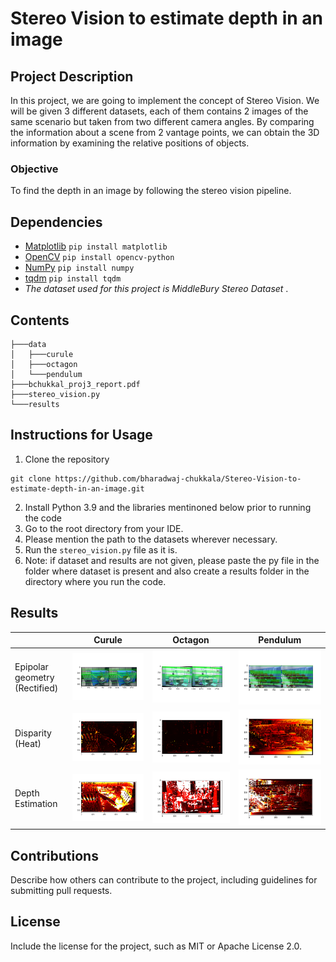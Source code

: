 # Stereo Vision to estimate depth in an image

## Project Description

In this project, we are going to implement the concept of Stereo Vision. We will be given 3 different datasets, each of them contains 2 images of the same scenario but taken from two different camera angles. By comparing the information about a scene from 2 vantage points, we can obtain the 3D information by examining the relative positions of objects.

### Objective

To find the depth in an image by following the stereo vision pipeline.

## Dependencies

* [Matplotlib](https://matplotlib.org/) `pip install matplotlib`
* [OpenCV](https://opencv.org/) `pip install opencv-python`
* [NumPy](https://numpy.org/) `pip install numpy`
* [tqdm](https://tqdm.github.io/) `pip install tqdm`
* *The dataset used for this project is MiddleBury Stereo Dataset* .

## Contents

```
├───data
│   ├───curule
│   ├───octagon
│   └───pendulum
├───bchukkal_proj3_report.pdf
├───stereo_vision.py
└───results
```

## Instructions for Usage

1. Clone the repository

```
git clone https://github.com/bharadwaj-chukkala/Stereo-Vision-to-estimate-depth-in-an-image.git
```

2. Install Python 3.9 and the libraries mentinoned below prior to running the code
3. Go to the root directory from your IDE.
4. Please mention the path to the datasets wherever necessary.
5. Run the `stereo_vision.py` file as it is.
6. Note: if dataset and results are not given, please paste the py file in the folder where dataset is present and also create a results folder in the directory where you run the code.

## Results

|                                    | Curule                                            | Octagon                                       | Pendulum                                      |
| ---------------------------------- | ------------------------------------------------- | --------------------------------------------- | --------------------------------------------- |
| Epipolar geometry<br />(Rectified) | ![1671441533984](https://github.com/bharadwaj-chukkala/Stereo-Vision-to-estimate-depth-in-an-image/blob/master/results/epi_polar_lines_1.png)     | ![1671441808456](https://github.com/bharadwaj-chukkala/Stereo-Vision-to-estimate-depth-in-an-image/blob/master/results/epi_polar_lines_2.png) | ![1671441813305](https://github.com/bharadwaj-chukkala/Stereo-Vision-to-estimate-depth-in-an-image/blob/master/results/epi_polar_lines_3.png) |
| Disparity<br />(Heat)              | ![1671441938738](https://github.com/bharadwaj-chukkala/Stereo-Vision-to-estimate-depth-in-an-image/blob/master/results/disparity_image_heat1.png) | ![disp2](https://github.com/bharadwaj-chukkala/Stereo-Vision-to-estimate-depth-in-an-image/blob/master/results/disparity_image_heat2.png)     | ![disp3](https://github.com/bharadwaj-chukkala/Stereo-Vision-to-estimate-depth-in-an-image/blob/master/results/disparity_image_heat3.png)     |
| Depth Estimation                   |       ![depth1](https://github.com/bharadwaj-chukkala/Stereo-Vision-to-estimate-depth-in-an-image/blob/master/results/depth_image_heat1.png)                                            |      ![depth2](https://github.com/bharadwaj-chukkala/Stereo-Vision-to-estimate-depth-in-an-image/blob/master/results/depth_image_heat2.png)                                       |           ![depth3](https://github.com/bharadwaj-chukkala/Stereo-Vision-to-estimate-depth-in-an-image/blob/master/results/depth_image_heat3.png)                                   |

## Contributions

Describe how others can contribute to the project, including guidelines for submitting pull requests.

## License

Include the license for the project, such as MIT or Apache License 2.0.

```

```
